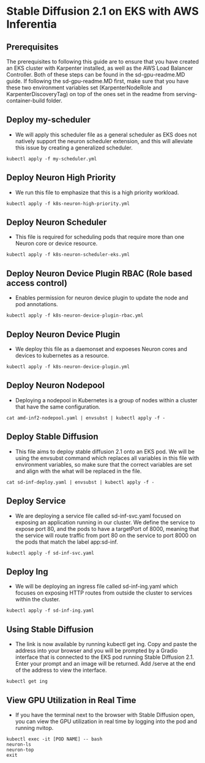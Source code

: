 # Stable Diffusion 2.1 on EKS with AWS Inferentia 

## Prerequisites

The prerequisites to following this guide are to ensure that you have created an EKS cluster with Karpenter installed, as well as the AWS Load Balancer Controller. Both of these steps can be found in the sd-gpu-readme.MD guide. If following the sd-gpu-readme.MD first, make sure that you have these two environment variables set (KarpenterNodeRole and KarpenterDiscoveryTag) on top of the ones set in the readme from serving-container-build folder. 

## Deploy my-scheduler

* We will apply this scheduler file as a general scheduler as EKS does not natively support the neuron scheduler extension, and this will alleviate this issue by creating a generalized scheduler. 
```
kubectl apply -f my-scheduler.yml
```

## Deploy Neuron High Priority

* We run this file to emphasize that this is a high priority workload.
```
kubectl apply -f k8s-neuron-high-priority.yml
```

## Deploy Neuron Scheduler

* This file is required for scheduling pods that require more than one Neuron core or device resource. 
```
kubectl apply -f k8s-neuron-scheduler-eks.yml
```

## Deploy Neuron Device Plugin RBAC (Role based access control)

* Enables permission for neuron device plugin to update the node and pod annotations.
```
kubectl apply -f k8s-neuron-device-plugin-rbac.yml
```

## Deploy Neuron Device Plugin

* We deploy this file as a daemonset and expoeses Neuron cores and devices to kubernetes as a resource. 
```
kubectl apply -f k8s-neuron-device-plugin.yml
```

## Deploy Neuron Nodepool

* Deploying a nodepool in Kubernetes is a group of nodes within a cluster that have the same configuration. 
```
cat amd-inf2-nodepool.yaml | envsubst | kubectl apply -f -
```

## Deploy Stable Diffusion

* This file aims to deploy stable diffusion 2.1 onto an EKS pod. We will be using the envsubst command which replaces all variables in this file with environment variables, so make sure that the correct variables are set and align with the what will be replaced in the file.
```
cat sd-inf-deploy.yaml | envsubst | kubectl apply -f -
```

## Deploy Service

* We are deploying a service file called sd-inf-svc.yaml focused on exposing an application running in our cluster. We define the service to expose port 80, and the pods to have a targetPort of 8000, meaning that the service will route traffic from port 80 on the service to port 8000 on the pods that match the label app:sd-inf. 
```
kubectl apply -f sd-inf-svc.yaml
```

## Deploy Ing

* We will be deploying an ingress file called sd-inf-ing.yaml which focuses on exposing HTTP routes from outside the cluster to services within the cluster. 
```
kubectl apply -f sd-inf-ing.yaml
```

## Using Stable Diffusion 

* The link is now available by running kubectl get ing. Copy and paste the address into your browser and you will be prompted by a Gradio interface that is connected to the EKS pod running Stable Diffusion 2.1. Enter your prompt and an image will be returned. Add /serve at the end of the address to view the interface.
```
kubectl get ing
```

## View GPU Utilization in Real Time 

* If you have the terminal next to the browser with Stable Diffusion open, you can view the GPU utilization in real time by logging into the pod and running nvitop.
```
kubectl exec -it [POD NAME] -- bash
neuron-ls
neuron-top
exit
```